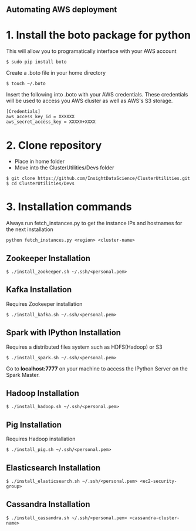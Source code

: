 ## Automating AWS deployment

# 1. Install the boto package for python
This will allow you to programatically interface with your AWS account
```
$ sudo pip install boto
```
Create a .boto file in your home directory
```
$ touch ~/.boto
```
Insert the following into .boto with your AWS credentials. These credentials will be used to access you AWS cluster as well as AWS's S3 storage.
```
[Credentials]
aws_access_key_id = XXXXXX
aws_secret_access_key = XXXXX+XXXX
```

# 2. Clone repository
* Place in home folder
* Move into the ClusterUtilities/Devs folder
```
$ git clone https://github.com/InsightDataScience/ClusterUtilities.git
$ cd ClusterUtilities/Devs
```

# 3. Installation commands
Always run fetch_instances.py to get the instance IPs and hostnames for the next installation
```
python fetch_instances.py <region> <cluster-name>
```

## Zookeeper Installation
```
$ ./install_zookeeper.sh ~/.ssh/<personal.pem>
```

## Kafka Installation
Requires Zookeeper installation
```
$ ./install_kafka.sh ~/.ssh/<personal.pem>
```

## Spark with IPython Installation
Requires a distributed files system such as HDFS(Hadoop) or S3
```
$ ./install_spark.sh ~/.ssh/<personal.pem>
```

Go to **localhost:7777** on your machine to access the IPython Server on the Spark Master.

## Hadoop Installation
```
$ ./install_hadoop.sh ~/.ssh/<personal.pem>
```

## Pig Installation
Requires Hadoop installation
```
$ ./install_pig.sh ~/.ssh/<personal.pem>
```

## Elasticsearch Installation
```
$ ./install_elasticsearch.sh ~/.ssh/<personal.pem> <ec2-security-group>
```

## Cassandra Installation
```
$ ./install_cassandra.sh ~/.ssh/<personal.pem> <cassandra-cluster-name>
```
